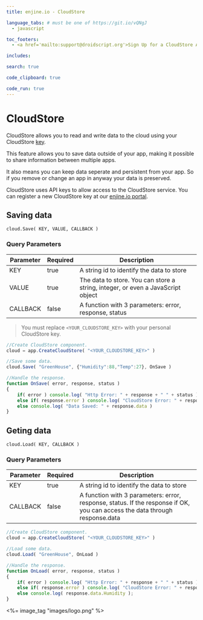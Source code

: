 ```yaml
---
title: enjine.io - CloudStore

language_tabs: # must be one of https://git.io/vQNgJ
  - javascript

toc_footers:
  - <a href='mailto:support@droidscript.org'>Sign Up for a CloudStore API Key</a>

includes:

search: true

code_clipboard: true

code_run: true
---
```


# CloudStore

CloudStore allows you to read and write data to the cloud using your CloudStore [key](https://enjine.io).

This feature allows you to save data outside of your app, making it possible to share information between multiple apps.

It also means you can keep data seperate and persistent from your app.  So if you remove or change an app in anyway your data is preserved. 

CloudStore uses API keys to allow access to the CloudStore service. You can register a new CloudStore key at our [enjine.io portal](https://enjine.io).

## Saving data

`cloud.Save( KEY, VALUE, CALLBACK )`

### Query Parameters

Parameter | Required | Description
--------- | ------- | -----------
KEY | true | A string id to identify the data to store
VALUE | true | The data to store.  You can store a string, integer, or even a JavaScript object 
CALLBACK | false | A function with 3 parameters: error, response, status

> <aside class="notice-right">You must replace <code>&lt;YOUR_CLOUDSTORE_KEY&gt;</code> with your personal CloudStore key.</aside>

```javascript
//Create CloudStore component.
cloud = app.CreateCloudStore( "<YOUR_CLOUDSTORE_KEY>" )

//Save some data.
cloud.Save( "GreenHouse", {"Humidity":88,"Temp":27}, OnSave )

//Handle the response.
function OnSave( error, response, status )
{
    if( error ) console.log( "Http Error: " + response + " " + status )
    else if( response.error ) console.log( "CloudStore Error: " + response.error )
    else console.log( "Data Saved: " + response.data )
}
```

## Geting data

`cloud.Load( KEY, CALLBACK )`

### Query Parameters

Parameter | Required | Description
--------- | ------- | -----------
KEY | true | A string id to identify the data to store
CALLBACK | false | A function with 3 parameters: error, response, status.  If the response if OK, you can access the data through response.data

```javascript
//Create CloudStore component.
cloud = app.CreateCloudStore( "<YOUR_CLOUDSTORE_KEY>" )

//Load some data.
cloud.Load( "GreenHouse", OnLoad )

//Handle the response.
function OnLoad( error, response, status )
{
    if( error ) console.log( "Http Error: " + response + " " + status )
    else if( response.error ) console.log( "CloudStore Error: " + response.error )
    else console.log( response.data.Humidity );
}
```

<%= image_tag "images/logo.png" %>



<!--
<aside class="success">
Remember — a happy kitten is an authenticated kitten!
</aside>


<aside class="warning">Inside HTML code blocks like this one, you can't use Markdown, so use <code>&lt;code&gt;</code> blocks to denote code.</aside>
-->
